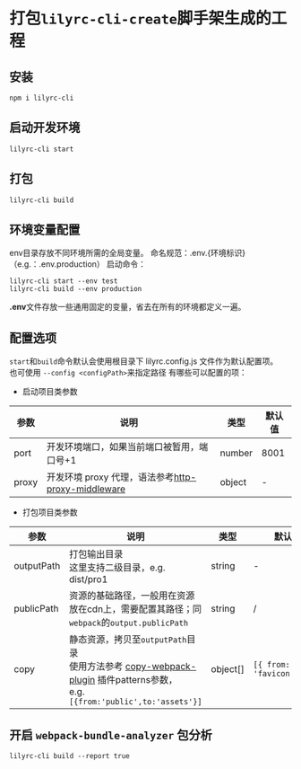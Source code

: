 # 打包`lilyrc-cli-create`脚手架生成的工程

## 安装
```
npm i lilyrc-cli
```

## 启动开发环境
```
lilyrc-cli start
```

## 打包
```
lilyrc-cli build
```

## 环境变量配置
env目录存放不同环境所需的全局变量。
命名规范：.env.{环境标识}（e.g.：.env.production）
启动命令：
```shell
lilyrc-cli start --env test
lilyrc-cli build --env production
```
**.env**文件存放一些通用固定的变量，省去在所有的环境都定义一遍。

## 配置选项
`start`和`build`命令默认会使用根目录下 lilyrc.config.js 文件作为默认配置项。   
也可使用 `--config <configPath>`来指定路径
有哪些可以配置的项：

- 启动项目类参数

| 参数 | 说明 | 类型 | 默认值 |
| --- | ------- | --- | --- |
| port | 开发环境端口，如果当前端口被暂用，端口号+1 | number | 8001 |
| proxy | 开发环境 proxy 代理，语法参考[http-proxy-middleware](https://webpack.js.org/configuration/dev-server/#devserverproxy)  | object | - |




- 打包项目类参数

| 参数 | 说明 | 类型 | 默认值 |
| --- | ------- | --- | --- |
| outputPath | 打包输出目录<br/>这里支持二级目录，e.g. dist/pro1 | string | - |
| publicPath | 资源的基础路径，一般用在资源放在cdn上，需要配置其路径；同`webpack`的`output.publicPath` | string | / |
| copy | 静态资源，拷贝至`outputPath`目录<br/> 使用方法参考 [copy-webpack-plugin](https://www.npmjs.com/package/copy-webpack-plugin) 插件patterns参数，<br/>e.g. ```[{from:'public',to:'assets'}]``` | object[] | `[{ from: 'favicon.ico'}]` |


## 开启 `webpack-bundle-analyzer` 包分析
```
lilyrc-cli build --report true
```


